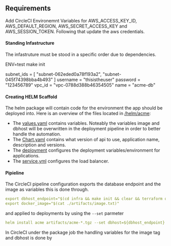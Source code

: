 ## Requirements

Add CircleCI Environemnt Variables for AWS_ACCESS_KEY_ID, AWS_DEFAULT_REGION, AWS_SECRET_ACCESS_KEY and AWS_SESSION_TOKEN. Following that update the aws credentials. 

#### Standing Infastructure
The infastruture must be stood in a specific order due to dependencies. 



ENV=test make init

subnet_ids = [
  "subnet-062eded0a78f193a2",
  "subnet-045f74398bba4b493"
]
username = "thisistheuser"
password = "123456789"
vpc_id = "vpc-0788d388b46354505"
name = "acme-db"

#### Creating HELM Scaffold
The helm package will contain code for the environment the app should be deployed into. Here is an overview of the files located in [/helm/acme](/helm/acme):
- The [values.yaml](/helm/values) contains variables. Noteably the variables image and dbhost will be overwritten in the deployment pipeline in order to better handle the automation.
- The [Chart.yaml](/helm/acme/Chart.yaml) contains what version of api to use, application name, description and versions.
- The [deployment](/helm/acme/templates/deployment.yml) configures the deployment variables/environment for applications.
- The [service.yml](/helm/acme/templates/service.yml) configures the load balancer.


#### Pipieline 
The CircleCI pipeline configuration exports the database endpoint and the image as variables this is done through.
```yaml 
export dbhost_endpoint="$(cd infra && make init && clear && terraform output endpoint)"
export docker_image="$(cat ./artifacts/image.txt)"
```
and applied to deployments by using the `--set` parmeter
```yaml
helm install acme artifacts/acme-*.tgz --set dbhost=${dbhost_endpoint} --set image=${docker_image}
```
In CircleCI under the package job the handling variables for the image tag and dbhost is done by 



